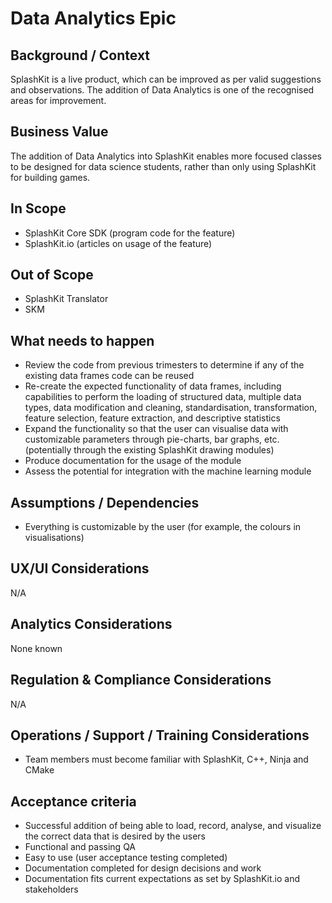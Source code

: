 # Data Analytics Epic

## Background / Context

SplashKit is a live product, which can be improved as per valid suggestions and observations. The
addition of Data Analytics is one of the recognised areas for improvement.

## Business Value

The addition of Data Analytics into SplashKit enables more focused classes to be designed for data
science students, rather than only using SplashKit for building games.

## In Scope

- SplashKit Core SDK (program code for the feature)
- SplashKit.io (articles on usage of the feature)

## Out of Scope

- SplashKit Translator
- SKM

## What needs to happen

- Review the code from previous trimesters to determine if any of the existing data frames code can
  be reused
- Re-create the expected functionality of data frames, including capabilities to perform the loading
  of structured data, multiple data types, data modification and cleaning, standardisation,
  transformation, feature selection, feature extraction, and descriptive statistics
- Expand the functionality so that the user can visualise data with customizable parameters through
  pie-charts, bar graphs, etc. (potentially through the existing SplashKit drawing modules)
- Produce documentation for the usage of the module
- Assess the potential for integration with the machine learning module

## Assumptions / Dependencies

- Everything is customizable by the user (for example, the colours in visualisations)

## UX/UI Considerations

N/A

## Analytics Considerations

None known

## Regulation & Compliance Considerations

N/A

## Operations / Support / Training Considerations

- Team members must become familiar with SplashKit, C++, Ninja and CMake

## Acceptance criteria

- Successful addition of being able to load, record, analyse, and visualize the correct data that is
  desired by the users
- Functional and passing QA
- Easy to use (user acceptance testing completed)
- Documentation completed for design decisions and work
- Documentation fits current expectations as set by SplashKit.io and stakeholders
